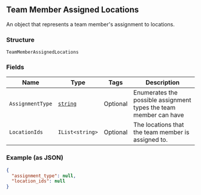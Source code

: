 ## Team Member Assigned Locations

An object that represents a team member's assignment to locations.

### Structure

`TeamMemberAssignedLocations`

### Fields

| Name | Type | Tags | Description |
|  --- | --- | --- | --- |
| `AssignmentType` | [`string`](/doc/models/team-member-assigned-locations-assignment-type.md) | Optional | Enumerates the possible assignment types the team member can have |
| `LocationIds` | `IList<string>` | Optional | The locations that the team member is assigned to. |

### Example (as JSON)

```json
{
  "assignment_type": null,
  "location_ids": null
}
```

